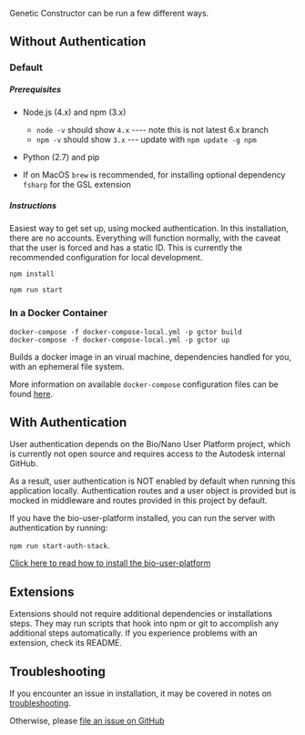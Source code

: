 Genetic Constructor can be run a few different ways.

## Without Authentication

### Default

##### Prerequisites

- Node.js (4.x) and npm (3.x)
  - `node -v` should show `4.x` ---- note this is not latest 6.x branch
  - `npm -v` should show `3.x` --- update with `npm update -g npm`

- Python (2.7) and pip

- If on MacOS `brew` is recommended, for installing optional dependency `fsharp` for the GSL extension

##### Instructions

Easiest way to get set up, using mocked authentication. In this installation, there are no accounts. Everything will function normally, with the caveat that the user is forced and has a static ID. This is currently the recommended configuration for local development.

`npm install`

`npm run start`

### In a Docker Container

```
docker-compose -f docker-compose-local.yml -p gctor build
docker-compose -f docker-compose-local.yml -p gctor up
```

Builds a docker image in an virual machine, dependencies handled for you, with an ephemeral file system.

More information on available `docker-compose` configuration files can be found [here](./docker-compose.md).

## With Authentication

User authentication depends on the Bio/Nano User Platform project, which is currently not open source and requires access to the Autodesk internal GitHub.

As a result, user authentication is NOT enabled by default when running this application locally. Authentication routes and a user object is provided but is mocked in middleware and routes provided in this project by default.

If you have the bio-user-platform installed, you can run the server with authentication by running:

`npm run start-auth-stack`.

[Click here to read how to install the bio-user-platform](./installation-bio-user-platform.md)

## Extensions

Extensions should not require additional dependencies or installations steps. They may run scripts that hook into npm or git to accomplish any additional steps automatically. If you experience problems with an extension, check its README.

## Troubleshooting

If you encounter an issue in installation, it may be covered in notes on [troubleshooting](./troubleshooting.md).

Otherwise, please [file an issue on GitHub](https://github.com/autodesk-bionano/genome-designer/issues/new)
